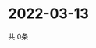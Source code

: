 # 2022-03-13
  共 0条

  <!-- BEGIN -->
  <!-- 最后更新时间Sun Mar 13 2022 18:06:46 GMT+0000 (Coordinated Universal Time) -->
  
  <!-- END -->
  
  